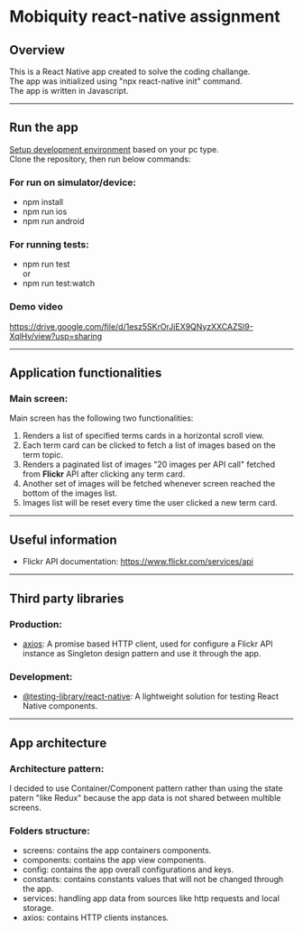 # Mobiquity react-native assignment

## Overview

This is a React Native app created to solve the coding challange.<br>
The app was initialized using "npx react-native init" command.<br>
The app is written in Javascript.
___

## Run the app
[Setup development environment] based on your pc type.<br>
Clone the repository, then run below commands:

### For run on simulator/device:

- npm install
- npm run ios
- npm run android

### For running tests:
- npm run test
<br>or
- npm run test:watch

### Demo video
https://drive.google.com/file/d/1esz5SKrOrJjEX9QNyzXXCAZSl9-XqlHv/view?usp=sharing
___

## Application functionalities

### Main screen:

Main screen has the following two functionalities:
1. Renders a list of specified terms cards in a horizontal scroll view.
2. Each term card can be clicked to fetch a list of images based on the term topic.
3. Renders a paginated list of images "20 images per API call" fetched from **Flickr** API after clicking any term card.
4. Another set of images will be fetched whenever screen reached the bottom of the images list.
5. Images list will be reset every time the user clicked a new term card.

___

## Useful information
- Flickr API documentation: https://www.flickr.com/services/api

___

## Third party libraries

### Production:
- [axios]: A promise based HTTP client, used for configure a Flickr API instance as Singleton design pattern and use it through the app.

### Development:
- [@testing-library/react-native]: A lightweight solution for testing React Native components.

___

## App architecture

### Architecture pattern:
I decided to use Container/Component pattern rather than using the state patern "like Redux" because the app data is not shared between multible screens.

### Folders structure:
- screens: contains the app containers components.
- components: contains the app view components.
- config: contains the app overall configurations and keys.
- constants: contains constants values that will not be changed through the app.
- services: handling app data from sources like http requests and local storage.
- axios: contains HTTP clients instances.

[axios]: https://github.com/axios/axios
[@testing-library/react-native]: https://testing-library.com/docs/react-native-testing-library/intro
[Setup development environment]: https://reactnative.dev/docs/environment-setup